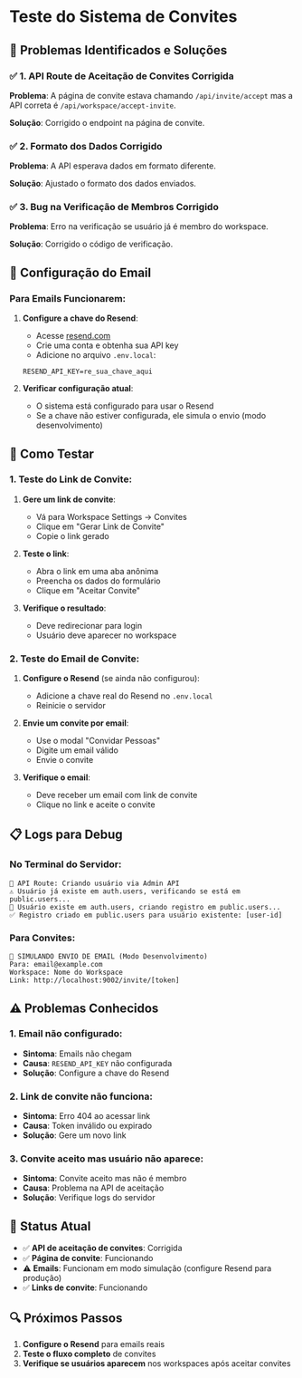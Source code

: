 # Teste do Sistema de Convites

## 🎯 Problemas Identificados e Soluções

### **✅ 1. API Route de Aceitação de Convites Corrigida**

**Problema**: A página de convite estava chamando `/api/invite/accept` mas a API correta é `/api/workspace/accept-invite`.

**Solução**: Corrigido o endpoint na página de convite.

### **✅ 2. Formato dos Dados Corrigido**

**Problema**: A API esperava dados em formato diferente.

**Solução**: Ajustado o formato dos dados enviados.

### **✅ 3. Bug na Verificação de Membros Corrigido**

**Problema**: Erro na verificação se usuário já é membro do workspace.

**Solução**: Corrigido o código de verificação.

## 🔧 Configuração do Email

### **Para Emails Funcionarem:**

1. **Configure a chave do Resend**:
   - Acesse [resend.com](https://resend.com)
   - Crie uma conta e obtenha sua API key
   - Adicione no arquivo `.env.local`:
   ```
   RESEND_API_KEY=re_sua_chave_aqui
   ```

2. **Verificar configuração atual**:
   - O sistema está configurado para usar o Resend
   - Se a chave não estiver configurada, ele simula o envio (modo desenvolvimento)

## 🚀 Como Testar

### **1. Teste do Link de Convite:**

1. **Gere um link de convite**:
   - Vá para Workspace Settings → Convites
   - Clique em "Gerar Link de Convite"
   - Copie o link gerado

2. **Teste o link**:
   - Abra o link em uma aba anônima
   - Preencha os dados do formulário
   - Clique em "Aceitar Convite"

3. **Verifique o resultado**:
   - Deve redirecionar para login
   - Usuário deve aparecer no workspace

### **2. Teste do Email de Convite:**

1. **Configure o Resend** (se ainda não configurou):
   - Adicione a chave real do Resend no `.env.local`
   - Reinicie o servidor

2. **Envie um convite por email**:
   - Use o modal "Convidar Pessoas"
   - Digite um email válido
   - Envie o convite

3. **Verifique o email**:
   - Deve receber um email com link de convite
   - Clique no link e aceite o convite

## 📋 Logs para Debug

### **No Terminal do Servidor:**
```
🔧 API Route: Criando usuário via Admin API
⚠️ Usuário já existe em auth.users, verificando se está em public.users...
🔄 Usuário existe em auth.users, criando registro em public.users...
✅ Registro criado em public.users para usuário existente: [user-id]
```

### **Para Convites:**
```
📧 SIMULANDO ENVIO DE EMAIL (Modo Desenvolvimento)
Para: email@example.com
Workspace: Nome do Workspace
Link: http://localhost:9002/invite/[token]
```

## ⚠️ Problemas Conhecidos

### **1. Email não configurado:**
- **Sintoma**: Emails não chegam
- **Causa**: `RESEND_API_KEY` não configurada
- **Solução**: Configure a chave do Resend

### **2. Link de convite não funciona:**
- **Sintoma**: Erro 404 ao acessar link
- **Causa**: Token inválido ou expirado
- **Solução**: Gere um novo link

### **3. Convite aceito mas usuário não aparece:**
- **Sintoma**: Convite aceito mas não é membro
- **Causa**: Problema na API de aceitação
- **Solução**: Verifique logs do servidor

## 🎯 Status Atual

- ✅ **API de aceitação de convites**: Corrigida
- ✅ **Página de convite**: Funcionando
- ⚠️ **Emails**: Funcionam em modo simulação (configure Resend para produção)
- ✅ **Links de convite**: Funcionando

## 🔍 Próximos Passos

1. **Configure o Resend** para emails reais
2. **Teste o fluxo completo** de convites
3. **Verifique se usuários aparecem** nos workspaces após aceitar convites
